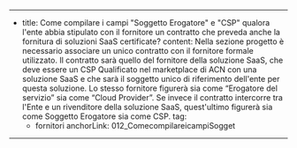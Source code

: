 ---
  - title: Come compilare i campi "Soggetto Erogatore" e "CSP" qualora l'ente abbia stipulato con il fornitore un contratto che preveda anche la fornitura di soluzioni SaaS certificate?
    content: Nella sezione progetto è necessario associare un unico contratto con il fornitore formale utilizzato. Il contratto sarà quello del fornitore della soluzione SaaS, che deve essere un CSP Qualificato nel marketplace di ACN con una soluzione SaaS e che sarà il soggetto unico di riferimento dell'ente per questa soluzione. Lo stesso fornitore figurerà sia come “Erogatore del servizio” sia come “Cloud Provider”. Se invece il contratto intercorre tra l'Ente e un rivenditore della soluzione SaaS, quest'ultimo figurerà sia come Soggetto Erogatore sia come CSP.
    tag:
      - fornitori
    anchorLink: 012_ComecompilareicampiSogget
---